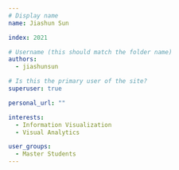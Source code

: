 ```yaml
---
# Display name
name: Jiashun Sun

index: 2021

# Username (this should match the folder name)
authors:
  - jiashunsun

# Is this the primary user of the site?
superuser: true

personal_url: ""

interests:
  - Information Visualization
  - Visual Analytics

user_groups:
  - Master Students
---
```

